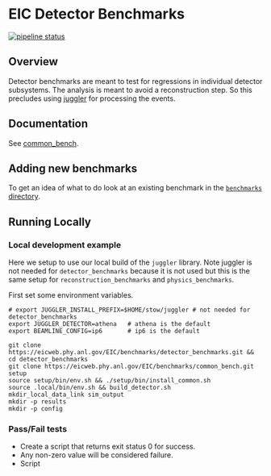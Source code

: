 EIC Detector Benchmarks
=======================

[![pipeline status](https://eicweb.phy.anl.gov/EIC/benchmarks/detector_benchmarks/badges/master/pipeline.svg)](https://eicweb.phy.anl.gov/EIC/benchmarks/detector_benchmarks/-/commits/master)

## Overview

Detector benchmarks are meant to test for regressions in individual detector subsystems.
The analysis is meant to avoid a reconstruction step. 
So this precludes using [juggler](https://eicweb.phy.anl.gov/EIC/juggler) for processing the events.

## Documentation

See [common_bench](https://eicweb.phy.anl.gov/EIC/benchmarks/common_bench/).

## Adding new benchmarks

To get an idea of what to do look at an existing benchmark in the 
[`benchmarks` directory](https://eicweb.phy.anl.gov/EIC/benchmarks/detector_benchmarks/-/tree/master/benchmarks).

## Running Locally

### Local development example

Here we setup to use our local build of the `juggler` library.
Note juggler is not needed for `detector_benchmarks` because it is not used but this is the same setup for 
`reconstruction_benchmarks` and `physics_benchmarks`.

First set some environment variables.
```
# export JUGGLER_INSTALL_PREFIX=$HOME/stow/juggler # not needed for detector_benchmarks
export JUGGLER_DETECTOR=athena   # athena is the default
export BEAMLINE_CONFIG=ip6       # ip6 is the default
```


```
git clone https://eicweb.phy.anl.gov/EIC/benchmarks/detector_benchmarks.git && cd detector_benchmarks
git clone https://eicweb.phy.anl.gov/EIC/benchmarks/common_bench.git setup
source setup/bin/env.sh && ./setup/bin/install_common.sh
source .local/bin/env.sh && build_detector.sh
mkdir_local_data_link sim_output
mkdir -p results
mkdir -p config
```




### Pass/Fail tests

- Create a script that returns exit status 0 for success.
- Any non-zero value will be considered failure.
- Script  

